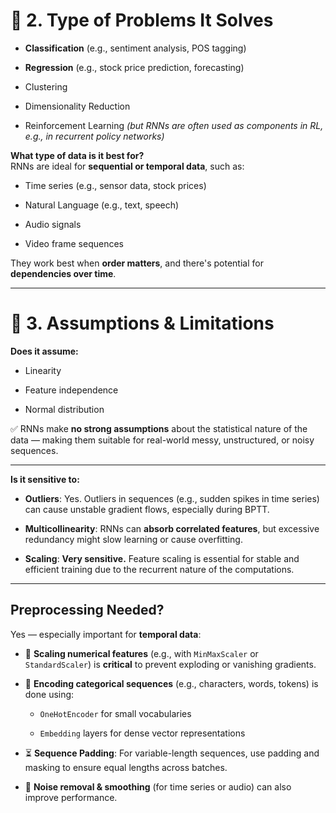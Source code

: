 


# 🧠 2. Type of Problems It Solves

-   **Classification** (e.g., sentiment analysis, POS tagging)
    
-   **Regression** (e.g., stock price prediction, forecasting)
    
-   Clustering
    
-   Dimensionality Reduction
    
-   Reinforcement Learning _(but RNNs are often used as components in RL, e.g., in recurrent policy networks)_
    

**What type of data is it best for?**  
RNNs are ideal for **sequential or temporal data**, such as:

-   Time series (e.g., sensor data, stock prices)
    
-   Natural Language (e.g., text, speech)
    
-   Audio signals
    
-   Video frame sequences
    

They work best when **order matters**, and there's potential for **dependencies over time**.

----------

# 🚧 3. Assumptions & Limitations

**Does it assume:**

-   Linearity
    
-   Feature independence
    
-   Normal distribution
    

✅ RNNs make **no strong assumptions** about the statistical nature of the data — making them suitable for real-world messy, unstructured, or noisy sequences.

----------

**Is it sensitive to:**

-   **Outliers**: Yes. Outliers in sequences (e.g., sudden spikes in time series) can cause unstable gradient flows, especially during BPTT.
    
-   **Multicollinearity**: RNNs can **absorb correlated features**, but excessive redundancy might slow learning or cause overfitting.
    
-   **Scaling**: **Very sensitive.** Feature scaling is essential for stable and efficient training due to the recurrent nature of the computations.
    

----------

## **Preprocessing Needed?**

Yes — especially important for **temporal data**:

-   📏 **Scaling numerical features** (e.g., with `MinMaxScaler` or `StandardScaler`) is **critical** to prevent exploding or vanishing gradients.
    
-   🔢 **Encoding categorical sequences** (e.g., characters, words, tokens) is done using:
    
    -   `OneHotEncoder` for small vocabularies
        
    -   `Embedding` layers for dense vector representations
        
-   ⏳ **Sequence Padding**: For variable-length sequences, use padding and masking to ensure equal lengths across batches.
    
-   🧼 **Noise removal & smoothing** (for time series or audio) can also improve performance.
    

